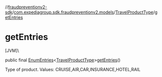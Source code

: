 //[fraudpreventionv2-sdk](../../../index.md)/[com.expediagroup.sdk.fraudpreventionv2.models](../index.md)/[TravelProductType](index.md)/[getEntries](get-entries.md)

# getEntries

[JVM]\

public final [EnumEntries](https://kotlinlang.org/api/latest/jvm/stdlib/kotlin.enums/-enum-entries/index.html)&lt;[TravelProductType](index.md)&gt;[getEntries](get-entries.md)()

Type of product. Values: CRUISE,AIR,CAR,INSURANCE,HOTEL,RAIL
